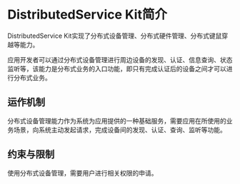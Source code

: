 # DistributedService Kit简介

DistributedService Kit实现了分布式设备管理、分布式硬件管理、分布式键鼠穿越等能力。

应用开发者可以通过分布式设备管理进行周边设备的发现、认证、信息查询、状态监听等，该能力是分布式业务的入口功能，即只有完成认证后的设备之间才可以进行分布式业务。

## 运作机制

分布式设备管理能力作为系统为应用提供的一种基础服务，需要应用在所使用的业务场景，向系统主动发起请求，完成设备间的发现、认证、查询、监听等功能。

## 约束与限制

使用分布式设备管理，需要用户进行相关权限的申请。
